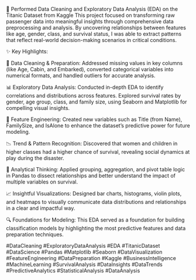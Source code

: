🚢 Performed Data Cleaning and Exploratory Data Analysis (EDA) on the Titanic Dataset from Kaggle
This project focused on transforming raw passenger data into meaningful insights through comprehensive data preprocessing and analysis. By uncovering relationships between features like age, gender, class, and survival status, I was able to extract patterns that reflect real-world decision-making scenarios in critical conditions.

✨ Key Highlights:

🧹 Data Cleaning & Preparation: Addressed missing values in key columns (like Age, Cabin, and Embarked), converted categorical variables into numerical formats, and handled outliers for accurate analysis.

📊 Exploratory Data Analysis: Conducted in-depth EDA to identify correlations and distributions across features. Explored survival rates by gender, age group, class, and family size, using Seaborn and Matplotlib for compelling visual insights.

📌 Feature Engineering: Created new variables such as Title (from Name), FamilySize, and IsAlone to enhance the dataset’s predictive power for future modeling.

📉 Trend & Pattern Recognition: Discovered that women and children in higher classes had a higher chance of survival, revealing social dynamics at play during the disaster.

🧠 Analytical Thinking: Applied grouping, aggregation, and pivot table logic in Pandas to dissect relationships and better understand the impact of multiple variables on survival.

📈 Insightful Visualizations: Designed bar charts, histograms, violin plots, and heatmaps to visually communicate data distributions and relationships in a clear and impactful way.

🔍 Foundations for Modeling: This EDA served as a foundation for building classification models by highlighting the most predictive features and data preparation techniques.

#DataCleaning #ExploratoryDataAnalysis #EDA #TitanicDataset #DataScience #Pandas #Matplotlib #Seaborn #DataVisualization #FeatureEngineering #DataPreparation #Kaggle #BusinessIntelligence #MachineLearning #SurvivalAnalysis #DataInsights #DataTrends #PredictiveAnalytics #StatisticalAnalysis #DataAnalysis
